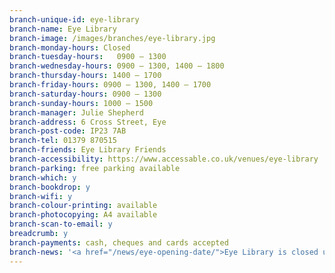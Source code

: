 ```yaml
---
branch-unique-id: eye-library
branch-name: Eye Library
branch-image: /images/branches/eye-library.jpg
branch-monday-hours: Closed
branch-tuesday-hours:	0900 – 1300
branch-wednesday-hours: 0900 – 1300, 1400 – 1800
branch-thursday-hours: 1400 – 1700
branch-friday-hours: 0900 – 1300, 1400 – 1700
branch-saturday-hours: 0900 – 1300
branch-sunday-hours: 1000 – 1500
branch-manager: Julie Shepherd
branch-address: 6 Cross Street, Eye
branch-post-code: IP23 7AB
branch-tel: 01379 870515
branch-friends: Eye Library Friends
branch-accessibility: https://www.accessable.co.uk/venues/eye-library
branch-parking: free parking available
branch-which: y
branch-bookdrop: y
branch-wifi: y
branch-colour-printing: available
branch-photocopying: A4 available
branch-scan-to-email: y
breadcrumb: y
branch-payments: cash, cheques and cards accepted
branch-news: '<a href="/news/eye-opening-date/">Eye Library is closed until 24 January 2019, when it opens it its new location</a>.'
---
```

